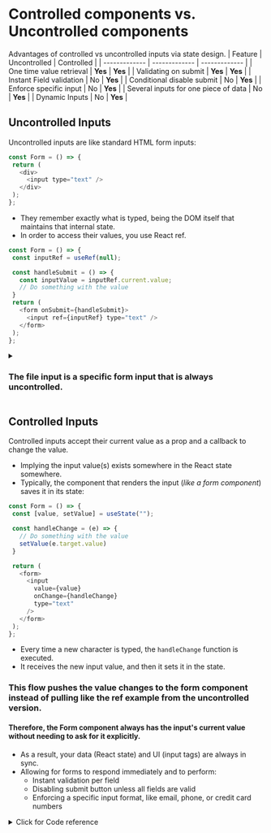 # Controlled components vs. Uncontrolled components

Advantages of controlled vs uncontrolled inputs via state design.
| Feature  | Uncontrolled | Controlled  |
| ------------- | ------------- | ------------- |
| One time value retrieval  | **Yes**  | **Yes**  |
| Validating on submit  | **Yes**   | **Yes**  |
| Instant Field validation  | No  | **Yes**  |
| Conditional disable submit | No  | **Yes**  |
| Enforce specific input | No  | **Yes**  |
| Several inputs for one piece of data  | No  | **Yes**  |
| Dynamic Inputs  | No  | **Yes** |

## Uncontrolled Inputs
Uncontrolled inputs are like standard HTML form inputs:
```js
const Form = () => { 
 return ( 
   <div> 
     <input type="text" /> 
   </div> 
 ); 
};
```
- They remember exactly what is typed, being the DOM itself that maintains that internal state.
- In order to access their values, you use React ref.

```js
const Form = () => { 
 const inputRef = useRef(null); 

 const handleSubmit = () => { 
   const inputValue = inputRef.current.value; 
   // Do something with the value 
 } 
 return ( 
   <form onSubmit={handleSubmit}> 
     <input ref={inputRef} type="text" /> 
   </form> 
 ); 
}; 
```

<details>
 <summary><h3>The file input is a specific form input that is always uncontrolled.</h3></summary>

 In React, an `<input type="file" />` is always an uncontrolled component because its value is read-only and can't be set programmatically. 

```js
const Form = () => { 
 const fileInput = useRef(null); 

 const handleSubmit = (e) => { 
   e.preventDefault(); 
   const files = fileInput.current.files; 
   // Do something with the files here 
 } 

 return ( 
   <form onSubmit={handleSubmit}> 
     <input 
       ref={fileInput} 
       type="file" 
     /> 
   </form> 
 ); 
}; 
```
</details>

## Controlled Inputs

Controlled inputs accept their current value as a prop and a callback to change the value. 
- Implying the input value(s) exists somewhere in the React state somewhere.
- Typically, the component that renders the input (_like a form component_) saves it in its state:

```js
const Form = () => { 
 const [value, setValue] = useState(""); 

 const handleChange = (e) => {
   // Do something with the value 
   setValue(e.target.value)
 } 

 return ( 
   <form> 
     <input 
       value={value} 
       onChange={handleChange} 
       type="text" 
     /> 
   </form> 
 ); 
}; 
```

- Every time a new character is typed, the `handleChange` function is executed.
- It receives the new input value, and then it sets it in the state.

### This flow pushes the value changes to the form component instead of pulling like the ref example from the uncontrolled version. 

#### Therefore, the Form component always has the input's current value without needing to ask for it explicitly. 
- As a result, your data (React state) and UI (input tags) are always in sync.
- Allowing for forms to respond immediately and to perform:
    - Instant validation per field 
    - Disabling submit button unless all fields are valid
    - Enforcing a specific input format, like email, phone, or credit card numbers

<details>
    <summary>Click for Code reference</summary>
 
```js
import { useState } from "react";
import { validateEmail } from "./utils";

const PasswordErrorMessage = () => {
  return (
    <p className="FieldError">Password should have at least 8 characters</p>
  );
};

function App() {
  const [firstName, setFirstName] = useState("");
  const [lastName, setLastName] = useState("");
  const [email, setEmail] = useState("");
  const [password, setPassword] = useState({
    value: "",
    isTouched: false,
  });
  const [role, setRole] = useState("role");

  const getIsFormValid = () => {
    // validates entire form
    if (
      firstName.length &&
      validateEmail(email) &&
      password.value.length >= 8 &&
      role !== 'role' ) return true;
    return false;
  };

  const clearForm = () => {
    setFirstName("");
    setLastName("");
    setEmail("");
    setPassword({
      value: "",
      isTouched: false
    });
    setRole("role");
  };

  const handleSubmit = (event) => {
    event.preventDefault();
    alert("Account created!");
    clearForm();
  };

  return (
    <div className="App">
      <form onSubmit={handleSubmit}>
        <fieldset>
          <h2>Sign Up</h2>
          <div className="Field">
            <label>
              First name <sup>*</sup>
            </label>
            <input
              value={firstName}
              onChange={(e) => {
                setFirstName(e.target.value)
              }}
              placeholder="First name" />
          </div>
          <div className="Field">
            <label>Last name</label>
            <input
              type="text"
              value={lastName}
              onChange={(e) => {
                setLastName(e.target.value)
              }}
              placeholder="Last name"/>
          </div>
          <div className="Field">
            <label>
              Email address <sup>*</sup>
            </label>
            <input
              value={email}
              onChange={(e) => {
                setEmail(e.target.value)
              }}
              placeholder="Email address" />
          </div>
          <div className="Field">
            <label>
              Password <sup>*</sup>
            </label>
            <input
              type="password"
              value={password.value}
              onChange={(e) => {
                setPassword({ ...password, value: e.target.value})
              }}
              onBlur={(e) => {
                setPassword({ ...password, isTouched: true})
              }}
              placeholder="Password" />
            {password.isTouched && password.value.length < 8 ? <PasswordErrorMessage/> : null}
          </div>
          <div className="Field">
            <label>
              Role <sup>*</sup>
            </label>
            <select value={role} onChange={(e) => {setRole(e.target.value)}}>
              <option value="role">Role</option>
              <option value="individual">Individual</option>
              <option value="business">Business</option>
            </select>
          </div>
          <button type="submit" disabled={!getIsFormValid()}>
            Create account
          </button>
        </fieldset>
      </form>
    </div>
  );
}
```
</details>



